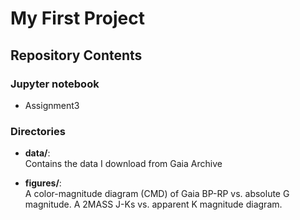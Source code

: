 # My First Project
## Repository Contents
### Jupyter notebook
- Assignment3
### Directories
- **data/**:  
  Contains the data I download from Gaia Archive

- **figures/**:  
  A color-magnitude diagram (CMD) of Gaia BP-RP vs. absolute G magnitude.
  A 2MASS J-Ks vs. apparent K magnitude diagram.

